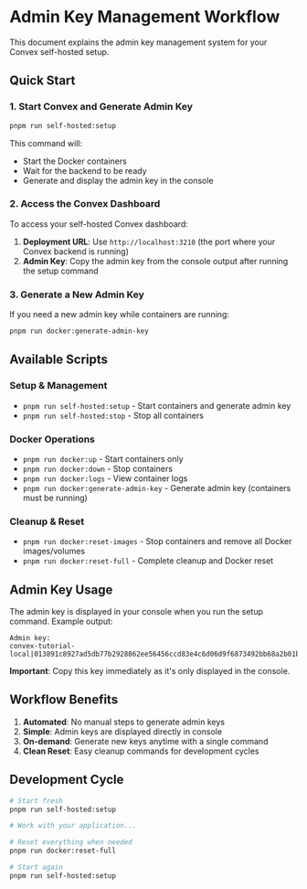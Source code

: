 # Admin Key Management Workflow

This document explains the admin key management system for your Convex self-hosted setup.

## Quick Start

### 1. Start Convex and Generate Admin Key

```bash
pnpm run self-hosted:setup
```

This command will:

- Start the Docker containers
- Wait for the backend to be ready
- Generate and display the admin key in the console

### 2. Access the Convex Dashboard

To access your self-hosted Convex dashboard:

1. **Deployment URL**: Use `http://localhost:3210` (the port where your Convex backend is running)
2. **Admin Key**: Copy the admin key from the console output after running the setup command

### 3. Generate a New Admin Key

If you need a new admin key while containers are running:

```bash
pnpm run docker:generate-admin-key
```

## Available Scripts

### Setup & Management

- `pnpm run self-hosted:setup` - Start containers and generate admin key
- `pnpm run self-hosted:stop` - Stop all containers

### Docker Operations

- `pnpm run docker:up` - Start containers only
- `pnpm run docker:down` - Stop containers
- `pnpm run docker:logs` - View container logs
- `pnpm run docker:generate-admin-key` - Generate admin key (containers must be running)

### Cleanup & Reset

- `pnpm run docker:reset-images` - Stop containers and remove all Docker images/volumes
- `pnpm run docker:reset-full` - Complete cleanup and Docker reset

## Admin Key Usage

The admin key is displayed in your console when you run the setup command. Example output:

```
Admin key:
convex-tutorial-local|013891c8927ad5db77b2928862ee56456ccd83e4c6d06d9f6873492bb68a2b01b3fb4c8926bcfe88cf8f536497f55fd87e
```

**Important**: Copy this key immediately as it's only displayed in the console.

## Workflow Benefits

1. **Automated**: No manual steps to generate admin keys
2. **Simple**: Admin keys are displayed directly in console
3. **On-demand**: Generate new keys anytime with a single command
4. **Clean Reset**: Easy cleanup commands for development cycles

## Development Cycle

```bash
# Start fresh
pnpm run self-hosted:setup

# Work with your application...

# Reset everything when needed
pnpm run docker:reset-full

# Start again
pnpm run self-hosted:setup
```
